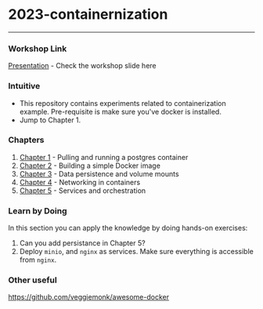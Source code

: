 # 2023-containernization

---
### Workshop Link
[Presentation](https://pitch.com/public/dabb6976-e36d-4f54-954c-e2c0e84f00b0) - Check the workshop slide here

### Intuitive

- This repository contains experiments related to containerization example. Pre-requisite is make sure you've docker is installed.
- Jump to Chapter 1.

### Chapters

1. [Chapter 1](chapter-1/README.md) - Pulling and running a postgres container
2. [Chapter 2](chapter-2/README.md) - Building a simple Docker image
3. [Chapter 3](chapter-3/README.md) - Data persistence and volume mounts
4. [Chapter 4](chapter-4/README.md) - Networking in containers
5. [Chapter 5](chapter-5/README.md) - Services and orchestration

### Learn by Doing

In this section you can apply the knowledge by doing hands-on exercises:

1. Can you add persistance in Chapter 5?
2. Deploy `minio`, and `nginx` as services. Make sure everything is accessible from `nginx`.

### Other useful

https://github.com/veggiemonk/awesome-docker
